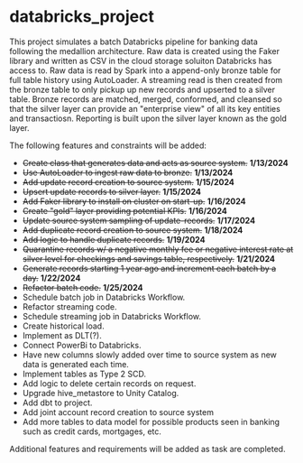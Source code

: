 # databricks_project
This project simulates a batch Databricks pipeline for banking data following the medallion architecture. Raw data is created using the Faker library and written as CSV in the cloud storage soluiton Databricks has access to. Raw data is read by Spark into a append-only bronze table for full table history using AutoLoader. A streaming read is then created from the bronze table to only pickup up new records and upserted to a silver table. Bronze records are matched, merged, conformed, and cleansed so that the silver layer can provide an "enterprise view" of all its key entities and transactiosn. Reporting is built upon the silver layer known as the gold layer.

The following features and constraints will be added:
- ~~Create class that generates data and acts as source system.~~ **1/13/2024**
- ~~Use AutoLoader to ingest raw data to bronze.~~ **1/13/2024**
- ~~Add update record creation to source system.~~ **1/15/2024**
- ~~Upsert update records to silver layer.~~ **1/15/2024**
- ~~Add Faker library to install on cluster on start-up.~~ **1/16/2024**
- ~~Create "gold" layer providing potential KPIs.~~ **1/16/2024**
- ~~Update source system sampling of update-records.~~ **1/17/2024**
- ~~Add duplicate record creation to source system.~~ **1/18/2024**
- ~~Add logic to handle duplicate records.~~ **1/19/2024**
- ~~Quarantine records w/ a negative monthly fee or negative interest rate at silver level for checkings and savings table, respectively.~~ **1/21/2024**
- ~~Generate records starting 1 year ago and increment each batch by a day.~~ **1/22/2024**
- ~~Refactor batch code.~~ **1/25/2024**
- Schedule batch job in Databricks Workflow.
- Refactor streaming code.
- Schedule streaming job in Databricks Workflow.
- Create historical load.
- Implement as DLT(?).
- Connect PowerBi to Databricks.
- Have new columns slowly added over time to source system as new data is generated each time.
- Implement tables as Type 2 SCD.
- Add logic to delete certain records on request.
- Upgrade hive_metastore to Unity Catalog.
- Add dbt to project.
- Add joint account record creation to source system
- Add more tables to data model for possible products seen in banking such as credit cards, mortgages, etc.

Additional features and requirements will be added as task are completed.
